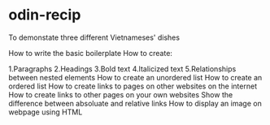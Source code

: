 # odin-recip
To demonstate three different Vietnameses' dishes

How to write the basic boilerplate
How to create:

 1.Paragraphs
 2.Headings
 3.Bold text
 4.Italicized text
 5.Relationships between nested elements
How to create an unordered list 
How to create an ordered list 
How to create links to pages on other websites on the internet
How to create links to other pages on your own websites 
Show the difference between absoluate and relative links 
How to display an image on webpage using HTML
